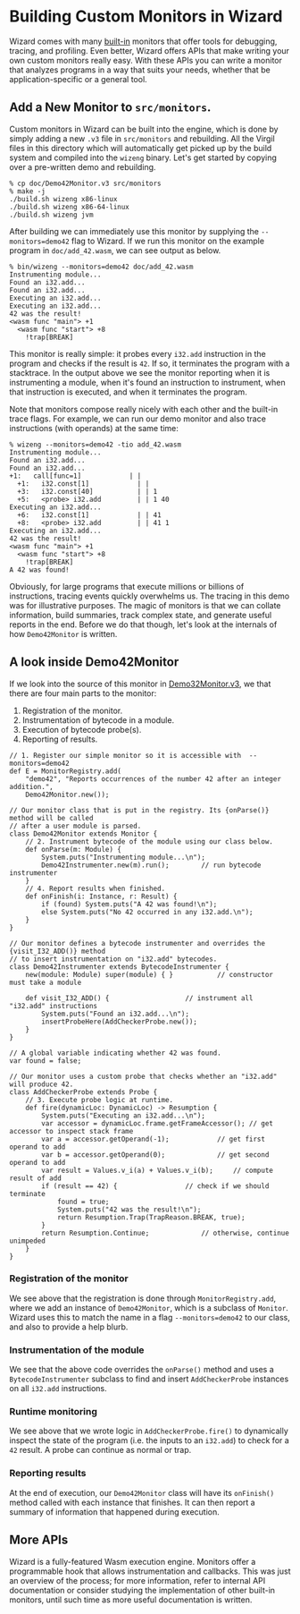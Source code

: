 # Building Custom Monitors in Wizard

Wizard comes with many [built-in](Monitors.md) monitors that offer tools for debugging, tracing, and profiling.
Even better, Wizard offers APIs that make writing your own custom monitors really easy.
With these APIs you can write a monitor that analyzes programs in a way that suits your needs, whether that be application-specific or a general tool.

## Add a New Monitor to `src/monitors`.

Custom monitors in Wizard can be built into the engine, which is done by simply adding a new `.v3` file in `src/monitors` and rebuilding.
All the Virgil files in this directory which will automatically get picked up by the build system and compiled into the `wizeng` binary.
Let's get started by copying over a pre-written demo and rebuilding.

```
% cp doc/Demo42Monitor.v3 src/monitors
% make -j
./build.sh wizeng x86-linux
./build.sh wizeng x86-64-linux
./build.sh wizeng jvm
```

After building we can immediately use this monitor by supplying the `--monitors=demo42` flag to Wizard.
If we run this monitor on the example program in `doc/add_42.wasm`, we can see output as below.

```
% bin/wizeng --monitors=demo42 doc/add_42.wasm
Instrumenting module...
Found an i32.add...
Found an i32.add...
Executing an i32.add...
Executing an i32.add...
42 was the result!
<wasm func "main"> +1
  <wasm func "start"> +8
    !trap[BREAK]
```

This monitor is really simple: it probes every `i32.add` instruction in the program and checks if the result is `42`.
If so, it terminates the program with a stacktrace.
In the output above we see the monitor reporting when it is instrumenting a module, when it's found an instruction to instrument, when that instruction is executed, and when it terminates the program.

Note that monitors compose really nicely with each other and the built-in trace flags.
For example, we can run our demo monitor and also trace instructions (with operands) at the same time:

```
% wizeng --monitors=demo42 -tio add_42.wasm 
Instrumenting module...
Found an i32.add...
Found an i32.add...
+1:   call[func=1]            | |
  +1:   i32.const[1]            | |
  +3:   i32.const[40]           | | 1
  +5:   <probe> i32.add         | | 1 40
Executing an i32.add...
  +6:   i32.const[1]            | | 41
  +8:   <probe> i32.add         | | 41 1
Executing an i32.add...
42 was the result!
<wasm func "main"> +1
  <wasm func "start"> +8
    !trap[BREAK]
A 42 was found!
```

Obviously, for large programs that execute millions or billions of instructions, tracing events quickly overwhelms us.
The tracing in this demo was for illustrative purposes.
The magic of monitors is that we can collate information, build summaries, track complex state, and generate useful reports in the end.
Before we do that though, let's look at the internals of how `Demo42Monitor` is written.

## A look inside Demo42Monitor

If we look into the source of this monitor in [Demo32Monitor.v3](./Demo42Monitor.v3), we that there are four main parts to the monitor:

  1. Registration of the monitor.
  2. Instrumentation of bytecode in a module.
  3. Execution of bytecode probe(s).
  4. Reporting of results.

```
// 1. Register our simple monitor so it is accessible with  --monitors=demo42
def E = MonitorRegistry.add(
	"demo42", "Reports occurrences of the number 42 after an integer addition.",
	Demo42Monitor.new());

// Our monitor class that is put in the registry. Its {onParse()} method will be called
// after a user module is parsed.
class Demo42Monitor extends Monitor {
	// 2. Instrument bytecode of the module using our class below.
	def onParse(m: Module) {
		System.puts("Instrumenting module...\n");
		Demo42Instrumenter.new(m).run();		// run bytecode instrumenter
	}
	// 4. Report results when finished.
	def onFinish(i: Instance, r: Result) {
		if (found) System.puts("A 42 was found!\n");
		else System.puts("No 42 occurred in any i32.add.\n");
	}
}

// Our monitor defines a bytecode instrumenter and overrides the {visit_I32_ADD()} method
// to insert instrumentation on "i32.add" bytecodes.
class Demo42Instrumenter extends BytecodeInstrumenter {
	new(module: Module) super(module) { }			// constructor must take a module

	def visit_I32_ADD() {					// instrument all "i32.add" instructions
		System.puts("Found an i32.add...\n");
		insertProbeHere(AddCheckerProbe.new());
	}
}

// A global variable indicating whether 42 was found.
var found = false;

// Our monitor uses a custom probe that checks whether an "i32.add" will produce 42.
class AddCheckerProbe extends Probe {
	// 3. Execute probe logic at runtime.
	def fire(dynamicLoc: DynamicLoc) -> Resumption {
		System.puts("Executing an i32.add...\n");
		var accessor = dynamicLoc.frame.getFrameAccessor();	// get accessor to inspect stack frame
		var a = accessor.getOperand(-1);			// get first operand to add
		var b = accessor.getOperand(0);				// get second operand to add
		var result = Values.v_i(a) + Values.v_i(b);		// compute result of add
		if (result == 42) {					// check if we should terminate
			found = true;
			System.puts("42 was the result!\n");
			return Resumption.Trap(TrapReason.BREAK, true);
		}
		return Resumption.Continue;				// otherwise, continue unimpeded
	}
}
```

### Registration of the monitor

We see above that the registration is done through `MonitorRegistry.add`, where we add an instance of `Demo42Monitor`, which is a subclass of `Monitor`.
Wizard uses this to match the name in a flag `--monitors=demo42` to our class, and also to provide a help blurb.

### Instrumentation of the module

We see that the above code overrides the `onParse()` method and uses a `BytecodeInstrumenter` subclass to find and insert `AddCheckerProbe` instances on all `i32.add` instructions.

### Runtime monitoring

We see above that we wrote logic in `AddCheckerProbe.fire()` to dynamically inspect the state of the program (i.e. the inputs to an `i32.add`) to check for a `42` result.
A probe can continue as normal or trap.

### Reporting results

At the end of execution, our `Demo42Monitor` class will have its `onFinish()` method called with each instance that finishes.
It can then report a summary of information that happened during execution.

## More APIs

Wizard is a fully-featured Wasm execution engine.
Monitors offer a programmable hook that allows instrumentation and callbacks.
This was just an overview of the process; for more information, refer to internal API documentation or consider studying the implementation of other built-in monitors, until such time as more useful documentation is written.

